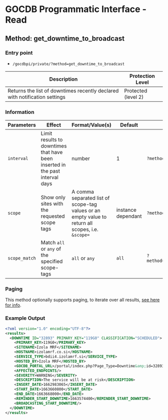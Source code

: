 # GOCDB Programmatic Interface - Read

## Method: get_downtime_to_broadcast

### Entry point

- `/gocdbpi/private/?method=get_downtime_to_broadcast`

| Description | Protection Level |
| - | - |
| Returns the list of downtimes recently declared with notification settings | Protected (level 2) |

### Information

| Parameters | Effect | Format/Value(s) | Default | Example |
| - | - | - | - | - |
| `interval` | Limit results to downtimes that have been inserted in the past interval days | number | 1 | `?method=get_downtime_to_broadcast&interval=7` |
| `scope` | Show only sites with the requested scope tags | A comma separated list of scope-tag values or an empty value to return all scopes, i.e. `&scope=` | instance dependant | `?method=get_site&scope=Local` |
| `scope_match` | Match `all` or `any` of the specified scope-tags | `all` or `any` | `all` | `?method=get_site&scope=Local,EGI&scope_match=any` |

### Paging

This method optionally supports paging, to iterate over all results,
[see here for info](https://wiki.egi.eu/wiki/GOCDB/notifications#Optional_Cursor_Paging_on_Read_API).

### Example Output

```xml
<?xml version="1.0" encoding="UTF-8"?>
<results>
  <DOWNTIME ID="32893" PRIMARY_KEY="119G0" CLASSIFICATION="SCHEDULED">
    <PRIMARY_KEY>119G0</PRIMARY_KEY>
    <SITENAME>Izola MRF</SITENAME>
    <HOSTNAME>izolamrf.co.si</HOSTNAME>
    <SERVICE_TYPE>bdii4.izolamrf.si</SERVICE_TYPE>
    <HOSTED_BY>Izola MRF</HOSTED_BY>
    <GOCDB_PORTAL_URL>/portal/index.php?Page_Type=Downtime&amp;id=32893</GOCDB_PORTAL_URL>
    <AFFECTED_ENDPOINTS/>
    <SEVERITY>WARNING</SEVERITY>
    <DESCRIPTION>The service will be at risk</DESCRIPTION>
    <INSERT_DATE>1662983065</INSERT_DATE>
    <START_DATE>1663660800</START_DATE>
    <END_DATE>1663668000</END_DATE>
    <REMINDER_START_DOWNTIME>1663574400</REMINDER_START_DOWNTIME>
    <BROADCASTING_START_DOWNTIME/>
  </DOWNTIME>
</results>
```
